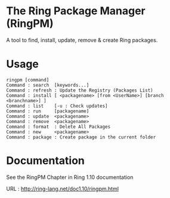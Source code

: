 The Ring Package Manager (RingPM)
=================================

A tool to find, install, update, remove & create Ring packages.

Usage
=====

	ringpm [command]
	Command : search  [keywords...]
	Command : refresh : Update the Registry (Packages List)
	Command : install [ <packagename> [from <UserName>] [branch <branchname>] ]
	Command : list    [-u : Check updates]
	Command : run     [packagename]
	Command : update  <packagename>
	Command : remove  <packagename>
	Command : format  : Delete All Packages
	Command : new     <packagename>
	Command : package : Create package in the current folder

Documentation
=============

See the RingPM Chapter in Ring 1.10 documentation

URL : http://ring-lang.net/doc1.10/ringpm.html